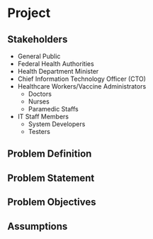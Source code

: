 # Project

## Stakeholders
- General Public
- Federal Health Authorities
- Health Department Minister
- Chief Information Technology Officer (CTO)
- Healthcare Workers/Vaccine Administrators 
  - Doctors
  - Nurses
  - Paramedic Staffs
- IT Staff Members
  - System Developers
  - Testers

## Problem Definition

## Problem Statement

## Problem Objectives

## Assumptions


